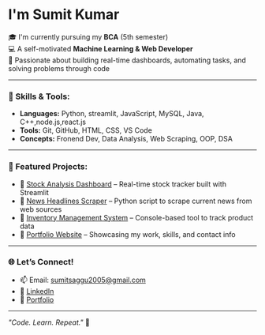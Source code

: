 # I'm Sumit Kumar

🎓 I'm currently pursuing my **BCA** (5th semester)  
💻 A self-motivated **Machine Learning & Web Developer**  
🚀 Passionate about building real-time dashboards, automating tasks, and solving problems through code

---

### 🧠 Skills & Tools:
- **Languages:** Python, streamlit, JavaScript, MySQL, Java, C++,node.js,react.js
- **Tools:** Git, GitHub, HTML, CSS, VS Code
- **Concepts:** Fronend Dev, Data Analysis, Web Scraping, OOP, DSA

---

### 📌 Featured Projects:
- 🔹 [Stock Analysis Dashboard](https://stock-analysis-dash.streamlit.app/) – Real-time stock tracker built with Streamlit  
- 🔹 [News Headlines Scraper](https://github.com/sumit-saggu/News-Headlines) – Python script to scrape current news from web sources  
- 🔹 [Inventory Management System](https://github.com/sumit-saggu/Inventory-management) – Console-based tool to track product data  
- 🔹 [Portfolio Website](https://portfoliyo-g730.onrender.com/) – Showcasing my work, skills, and contact info  

---

### 🌐 Let’s Connect!
- 📫 Email: [sumitsaggu2005@gmail.com](mailto:sumitsaggu2005@gmail.com)  
- 💼 [LinkedIn](https://www.linkedin.com/in/sumit-saggu)  
- 🌟 [Portfolio](https://portfoliyo-g730.onrender.com)

---

_"Code. Learn. Repeat."_ 🔁
